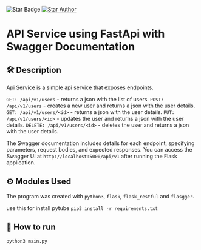 ![Star Badge](https://img.shields.io/static/v1?style=flat&color=green&logo=python&label=MiniPy&message=%F0%9F%8C%9F%20If%20you%20found%20it%20useful) <a href="https://github.com/VinayakHegde">![Star Author](https://img.shields.io/static/v1?&style=flat&color=green&logo=github&label=Author&message=Vinayak%20Hegde)</a>

#  API Service using FastApi with Swagger Documentation

## 🛠️ Description
Api Service is a simple api service that exposes endpoints.

`GET: /api/v1/users` - returns a json with the list of users.
`POST: /api/v1/users` - creates a new user and returns a json with the user details.
`GET: /api/v1/users/<id>` - returns a json with the user details.
`PUT: /api/v1/users/<id>` - updates the user and returns a json with the user details.
`DELETE: /api/v1/users/<id>` - deletes the user and returns a json with the user details.

The Swagger documentation includes details for each endpoint, specifying parameters, request bodies, and expected responses. You can access the Swagger UI at `http://localhost:5000/api/v1` after running the Flask application.

## ⚙️ Modules Used

The program was created with `python3`, `flask`, `flask_restful` and `flasgger`.

use this for install pytube
`pip3 install -r requirements.txt`

## 🤖 How to run
`python3 main.py`
